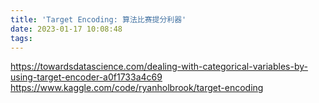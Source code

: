 ```yaml
---
title: 'Target Encoding: 算法比赛提分利器'
date: 2023-01-17 10:08:48
tags:
---
```


https://towardsdatascience.com/dealing-with-categorical-variables-by-using-target-encoder-a0f1733a4c69
https://www.kaggle.com/code/ryanholbrook/target-encoding